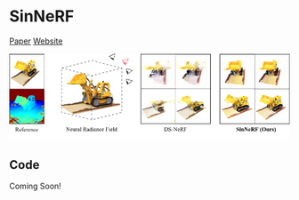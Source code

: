 # SinNeRF

[Paper]() [Website](https://ir1d.github.io/SinNeRF/)

![](./docs/static/media/Teaser-SinNeRF.drawio.89b3563d27dbdb79b7ee.png)

## Code

Coming Soon!
